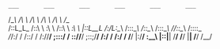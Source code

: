    ___       ___       ___       ___       ___       ___

/\__\ /\ \ /\ \ /\ \ /\ \ /\__\
/::L_L_   /::\ \ \:\ \ /::\ \   _\:\ \ |::L__L
/:/L:\__\ /::\:\__\ /::\__\ /::\:\__\ /\/::\__\ /::::\__\
\/_/:/ / \/\::/ / /:/\/__/ \;:::/ / \::/\/__/ \;::;/__/
/:/ / /:/ / \/__/ |:\/__/ \:\__\ |::|__|
\/__/ \/__/ \|__| \/__/ \/__/